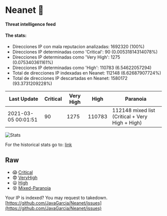 # Neanet :hocho:
#### Threat intelligence feed
#### The stats:

- Direcciones IP con mala reputacion analizadas: 1692320 (100%)
- Direcciones IP determinadas como 'Critical':  90 (0.00531814314078%)
- Direcciones IP determinadas como 'Very High':  1275 (0.075340361161%)
- Direcciones IP determinadas como 'High':  110783 (6.54622057294)
- Total de direcciones IP indexadas en Neanet:  112148 (6.62687907724%)
- Total de direcciones IP descartadas en Neanet:  1580172 (93.3731209228%)

| Last Update | Critical | Very High | High | Paranoia |
| --- | --- | --- | --- | --- |
| 2021-03-05 00:01:51 | 90 | 1275 | 110783 | 112148 mixed list (Critical + Very High + High)|

![Stats](https://docs.google.com/spreadsheets/d/e/2PACX-1vSnaNMIXVabIpDJjufMlzH7poXnshF3mgd8Is1g9ytUEzVsP5my4Trn8f-xkoLLQ38xpL3HtmUexLo6/pubchart?oid=501124687&format=image)

For the historical stats go to: [link](/stats.csv)
## Raw
- :scream: [Critical](https://raw.githubusercontent.com/JavaGarcia/Neanet/master/blacklists/neanet_critical.txt)
- :fearful: [VeryHigh](https://raw.githubusercontent.com/JavaGarcia/Neanet/master/blacklists/neanet_veryHigh.txtt)
- :frowning: [High](https://raw.githubusercontent.com/JavaGarcia/Neanet/master/blacklists/neanet_high.txt)
- :dizzy_face: [Mixed-Paranoia](https://raw.githubusercontent.com/JavaGarcia/Neanet/master/blacklists/neanet_all.txt)


Your IP is indexed? You may request to takedown. [https://github.com/JavaGarcia/Neanet/issues](https://github.com/JavaGarcia/Neanet/issues)























































































































































































































































































































































































































































































































































































































































































































































































































































































































































































































































































































































































































































































































































































































































































































































































































































































































































































































































































































































































































































































































































































































































































































































































































































































































































































































































































































































































































































































































































































































































































































































































































































































































































































































































































































































































































































































































































































































































































































































































































































































































































































































































































































































































































































































































































































































































































































































































































